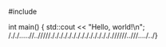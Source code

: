 #include <iostream>

int main() {
    std::cout << "Hello, world!\n";
/././.....//../////./././././././././././././././/////..///..../../}
